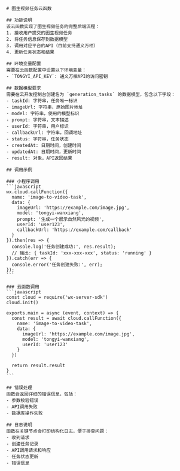 
    # 图生视频任务云函数

    ## 功能说明
    该云函数实现了图生视频任务的完整后端流程：
    1. 接收用户提交的图生视频任务
    2. 将任务信息保存到数据模型
    3. 调用对应平台的API（目前支持通义万相）
    4. 更新任务状态和结果

    ## 环境变量配置
    需要在云函数配置中设置以下环境变量：
    - `TONGYI_API_KEY`: 通义万相API的访问密钥

    ## 数据模型要求
    需要在云开发控制台创建名为 `generation_tasks` 的数据模型，包含以下字段：
    - taskId: 字符串，任务唯一标识
    - imageUrl: 字符串，原始图片地址
    - model: 字符串，使用的模型标识
    - prompt: 字符串，文本描述
    - userId: 字符串，用户标识
    - callbackUrl: 字符串，回调地址
    - status: 字符串，任务状态
    - createdAt: 日期时间，创建时间
    - updatedAt: 日期时间，更新时间
    - result: 对象，API返回结果

    ## 调用示例

    ### 小程序调用
    ```javascript
    wx.cloud.callFunction({
      name: 'image-to-video-task',
      data: {
        imageUrl: 'https://example.com/image.jpg',
        model: 'tongyi-wanxiang',
        prompt: '生成一个展示自然风光的视频',
        userId: 'user123',
        callbackUrl: 'https://example.com/callback'
      }
    }).then(res => {
      console.log('任务创建成功:', res.result);
      // 输出: { taskId: 'xxx-xxx-xxx', status: 'running' }
    }).catch(err => {
      console.error('任务创建失败:', err);
    });
    ```

    ### 云函数调用
    ```javascript
    const cloud = require('wx-server-sdk')
    cloud.init()

    exports.main = async (event, context) => {
      const result = await cloud.callFunction({
        name: 'image-to-video-task',
        data: {
          imageUrl: 'https://example.com/image.jpg',
          model: 'tongyi-wanxiang',
          userId: 'user123'
        }
      })
      
      return result.result
    }
    ```

    ## 错误处理
    函数会返回详细的错误信息，包括：
    - 参数校验错误
    - API调用失败
    - 数据库操作失败

    ## 日志说明
    函数在关键节点会打印结构化日志，便于排查问题：
    - 收到请求
    - 创建任务记录
    - API调用请求和响应
    - 任务状态更新
    - 错误信息
  